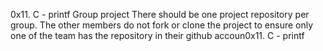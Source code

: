 0x11. C - printf
Group project
There should be one project repository per group. The other members do not fork or clone the project to ensure only one of the team has the repository in their github accoun0x11. C - printf
